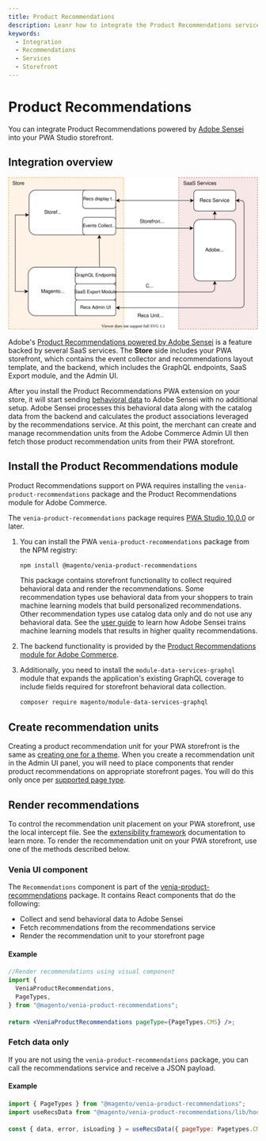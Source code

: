 ```yaml
---
title: Product Recommendations
description: Leanr how to integrate the Product Recommendations service in your PWA Studio storefront project.
keywords:
  - Integration
  - Recommendations
  - Services
  - Storefront
---
```


# Product Recommendations

You can integrate Product Recommendations powered by [Adobe Sensei](https://www.adobe.com/sensei.html) into your PWA Studio storefront.

## Integration overview

![Product Recommendations for PWA Studio](images/pwa-arch-diag-sensei.svg)

Adobe's [Product Recommendations powered by Adobe Sensei](https://experienceleague.adobe.com/en/docs/commerce-merchant-services/product-recommendations/overview) is a feature backed by several SaaS services.
The **Store** side includes your PWA storefront, which contains the event collector and recommendations layout template, and the backend, which includes the GraphQL endpoints, SaaS Export module, and the Admin UI.

After you install the Product Recommendations PWA extension on your store, it will start sending [behavioral data](https://experienceleague.adobe.com/en/docs/commerce-merchant-services/product-recommendations/developer/events) to Adobe Sensei with no additional setup.
Adobe Sensei processes this behavioral data along with the catalog data from the backend and calculates the product associations leveraged by the recommendations service.
At this point, the merchant can create and manage recommendation units from the Adobe Commerce Admin UI then fetch those product recommendation units from their PWA storefront.

## Install the Product Recommendations module

Product Recommendations support on PWA requires installing the `venia-product-recommendations` package and the Product Recommendations module for Adobe Commerce.

<InlineAlert variant="info" slots="text"/>

The `venia-product-recommendations` package requires [PWA Studio 10.0.0](https://github.com/magento/pwa-studio/releases/tag/v10.0.0) or later.

1. You can install the PWA `venia-product-recommendations` package from the NPM registry:

   ```sh
   npm install @magento/venia-product-recommendations
   ```

   This package contains storefront functionality to collect required behavioral data and render the recommendations.
   Some recommendation types use behavioral data from your shoppers to train machine learning models that build personalized recommendations.
   Other recommendation types use catalog data only and do not use any behavioral data.
   See the [user guide](https://experienceleague.adobe.com/en/docs/commerce-merchant-services/product-recommendations/overview#trainmlmodels) to learn how Adobe Sensei trains machine learning models that results in higher quality recommendations.

1. The backend functionality is provided by the [Product Recommendations module for Adobe Commerce](https://experienceleague.adobe.com/docs/commerce-merchant-services/product-recommendations/getting-started/install-configure.html).

1. Additionally, you need to install the `module-data-services-graphql` module that expands the application's existing GraphQL coverage to include fields required for storefront behavioral data collection.

   ```bash
   composer require magento/module-data-services-graphql
   ```

## Create recommendation units

Creating a product recommendation unit for your PWA storefront is the same as [creating one for a theme](https://experienceleague.adobe.com/en/docs/commerce-merchant-services/product-recommendations/admin/create).
When you create a recommendation unit in the Admin UI panel, you will need to place components that render product recommendations on appropriate storefront pages. You will do this only once per [supported page type](https://experienceleague.adobe.com/en/docs/commerce-merchant-services/product-recommendations/overview#supportedrecs).

## Render recommendations

To control the recommendation unit placement on your PWA storefront, use the local intercept file. See the [extensibility framework][] documentation to learn more. To render the recommendation unit on your PWA storefront, use one of the methods described below.

### Venia UI component

The `Recommendations` component is part of the [venia-product-recommendations][] package.
It contains React components that do the following:

- Collect and send behavioral data to Adobe Sensei
- Fetch recommendations from the recommendations service
- Render the recommendation unit to your storefront page

#### Example

```jsx
//Render recommendations using visual component
import {
  VeniaProductRecommendations,
  PageTypes,
} from "@magento/venia-product-recommendations";

return <VeniaProductRecommendations pageType={PageTypes.CMS} />;
```

### Fetch data only

If you are not using the `venia-product-recommendations` package, you can call the recommendations service and receive a JSON payload.

#### Example

```js
import { PageTypes } from "@magento/venia-product-recommendations";
import useRecsData from "@magento/venia-product-recommendations/lib/hooks/useRecsData";

const { data, error, isLoading } = useRecsData({ pageType: Pagetypes.CMS });
```

[venia-product-recommendations]: /guides/#custom-react-hooks-and-component
[extensibility framework]: /guides/general-concepts/extensibility/#intercept-files
